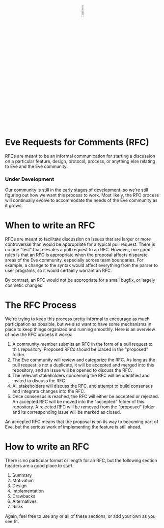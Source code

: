 <p align="center">
  <img src="https://github.com/witheve/assets/blob/master/images/logo.png?raw=true" alt="Eve logo" width="10%" />
</p>

# Eve Requests for Comments (RFC)

RFCs are meant to be an informal communication for starting a discussion on a particular feature, design, protocol, process, or anything else relating to Eve and the Eve community.

### Under Development

Our community is still in the early stages of development, so we're still figuring out how we want this process to work. Most likely, the RFC process will continually evolve to accommodate the needs of the Eve community as it grows.

# When to write an RFC

RFCs are meant to facilitate discussion on issues that are larger or more controversial than would be appropriate for a typical pull request. There is no one "test" that elevates a pull request to an RFC. However, one good rules is that an RFC is appropriate when the proposal affects disparate areas of the Eve community, especially across team boundaries. For example, a change to the syntax would affect everything from the parser to user programs, so it would certainly warrant an RFC.

By contrast, an RFC would not be appropriate for a small bugfix, or largely cosmetic changes.

# The RFC Process

We're trying to keep this process pretty informal to encourage as much participation as possible, but we also want to have some mechanisms in place to keep things organized and running smoothly. Here is an overview of how the RFC process it works:

1. A community member submits an RFC in the form of a pull request to this repository. Proposed RFCs should be placed in the "proposed" folder.
2. The Eve community will review and categorize the RFC. As long as the pull request is not a duplicate, it will be accepted and merged into this repository, and an issue will be opened to discuss the RFC.
3. The relevant stakeholders concerning the RFC will be identified and invited to discuss the RFC.
3. All stakeholders will discuss the RFC, and attempt to build consensus and integrate changes into the RFC.
4. Once consensus is reached, the RFC will either be accepted or rejected. An accepted RFC will be moved into the "accepted" folder of this repository. A rejected RFC will be removed from the "proposed" folder and its corresponding issue will be marked as closed.

An accepted RFC means that the proposal is on its way to becoming part of Eve, but the serious work of implementing the feature is still ahead.

# How to write an RFC

There is no particular format or length for an RFC, but the following section headers are a good place to start:

1. Summary
2. Motivation
3. Design
4. Implementation
5. Drawbacks
6. Alternatives
7. Risks

Again, feel free to use any or all of these sections, or add your own as you see fit.
